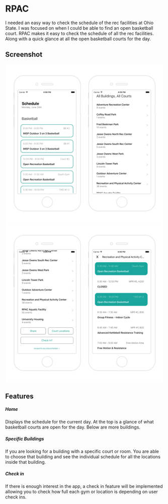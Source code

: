 # RPAC
I needed an easy way to check the schedule of the rec facilities at Ohio State. I was focused on when I could be able to find an open basketball court. RPAC makes it easy to check the schedule of all the rec facilities. Along with a quick glance at all the open basketball courts for the day. 

## Screenshot

![Alt text](ReadmeResources/screenshot1.png?raw=true "screenshot1.png")
![Alt text](ReadmeResources/screenshot2.png?raw=true "screenshot2.png")

## Features
##### Home
Displays the schedule for the current day. At the top is a glance of what basketball courts are open for the day. Below are more buildings.
##### Specific Buildings 
If you are looking for a building with a specific court or room. You are able to choose that building and see the individual schedule for all the locations inside that building. 
##### Check in
If there is enough interest in the app, a check in feature will be implemented allowing you to check how full each gym or location is depending on user check ins. 

